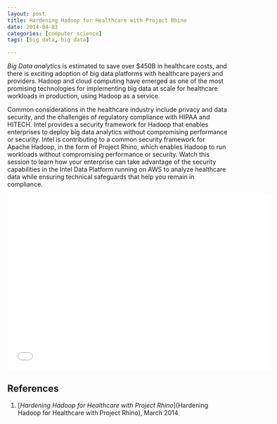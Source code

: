 ```yaml
---
layout: post
title: Hardening Hadoop for Healthcare with Project Rhino
date: 2014-04-03
categories: [computer science]
tags: [big data, big data]

---
```


*Big Data analytics* is estimated to save over $450B in healthcare costs, and there is exciting adoption of big data platforms with healthcare payers and providers. Hadoop and cloud computing have emerged as one of the most promising technologies for implementing big data at scale for healthcare workloads in production, using Hadoop as a service. 

Common considerations in the healthcare industry include privacy and data security, and the challenges of regulatory compliance with HIPAA and HITECH. Intel provides a security framework for Hadoop that enables enterprises to deploy big data analytics without compromising performance or security. Intel is contributing to a common security framework for Apache Hadoop, in the form of Project Rhino, which enables Hadoop to run workloads without compromising performance or security. Watch this session to learn how your enterprise can take advantage of the security capabilities in the Intel Data Platform running on AWS to analyze healthcare data while ensuring technical safeguards that help you remain in compliance.

<iframe width="600" height="400" src="//www.youtube.com/embed/3wz28j-6w4k" frameborder="0" allowfullscreen></iframe>

References
---

1. [*Hardening Hadoop for Healthcare with Project Rhino*](Hardening Hadoop for Healthcare with Project Rhino), March 2014.